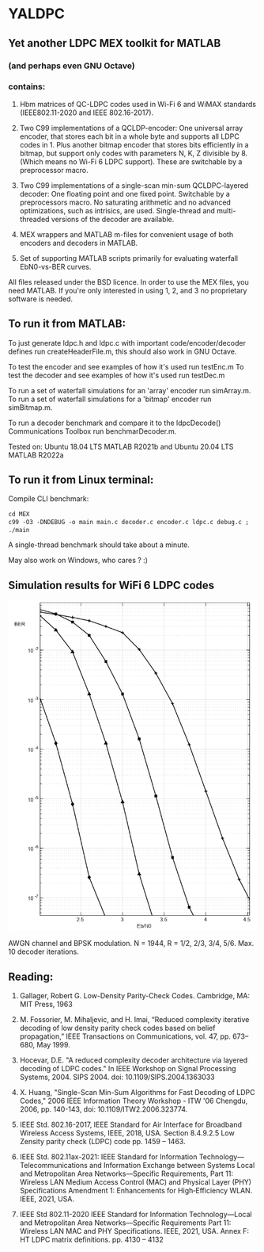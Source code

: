 # YALDPC

## Yet another LDPC MEX toolkit for MATLAB 
### (and perhaps even GNU Octave) 
### contains:

1. Hbm matrices of QC-LDPC codes used in Wi-Fi 6 and WiMAX standards (IEEE802.11-2020 and IEEE 802.16-2017).

2. Two C99 implementations of a QCLDP-encoder: One universal array encoder, that stores each bit in a whole byte and supports all LDPC codes in 1. Plus another bitmap encoder that stores bits efficiently in a bitmap, but support only codes with parameters N, K, Z divisible by 8. (Which means no Wi-Fi 6 LDPC support). These are switchable by a preprocessor macro.

3. Two C99 implementations of a single-scan min-sum QCLDPC-layered decoder: One floating point and one fixed point. Switchable by a preprocessors macro. No saturating arithmetic and no advanced optimizations, such as intrisics, are used. Single-thread and multi-threaded versions of the decoder are available.

4. MEX wrappers and MATLAB m-files for convenient usage of both encoders and decoders in MATLAB.

5. Set of supporting MATLAB scripts primarily for evaluating waterfall EbN0-vs-BER curves.

All files released under the BSD licence.
In order to use the MEX files, you need MATLAB. If you're only interested in using 1, 2, and 3 no proprietary software is needed.

## To run it from MATLAB:

To just generate ldpc.h and ldpc.c with important code/encoder/decoder defines run createHeaderFile.m, this should also work in GNU Octave.

To test the encoder and see examples of how it's used run testEnc.m
To test the decoder and see examples of how it's used run testDec.m

To run a set of waterfall simulations for an 'array' encoder run simArray.m.
To run a set of waterfall simulations for a 'bitmap' encoder run simBitmap.m.

To run a decoder benchmark and compare it to the ldpcDecode() Communications Toolbox run benchmarDecoder.m.

Tested on: Ubuntu 18.04 LTS MATLAB R2021b and Ubuntu 20.04 LTS MATLAB R2022a

## To run it from Linux terminal:

Compile CLI benchmark: 
```
cd MEX
c99 -O3 -DNDEBUG -o main main.c decoder.c encoder.c ldpc.c debug.c ; ./main
```
A single-thread benchmark should take about a minute.

May also work on Windows, who cares ? :)

## Simulation results for WiFi 6 LDPC codes
![WiFi6 LDPC waterfalls](/res/WTF_WIFI6.PNG)

AWGN channel and BPSK modulation. N = 1944, R = 1/2, 2/3, 3/4, 5/6. Max. 10 decoder iterations. 

## Reading:

1. Gallager, Robert G. Low-Density Parity-Check Codes. Cambridge, MA: MIT Press, 1963

2. M. Fossorier, M. Mihaljevic, and H. Imai, “Reduced complexity iterative decoding of low density parity check codes based on belief propagation,” IEEE Transactions on Communications, vol. 47, pp. 673–680, May 1999.

3. Hocevar, D.E. "A reduced complexity decoder architecture via layered decoding of LDPC codes." In IEEE Workshop on Signal Processing Systems, 2004. SIPS 2004. doi: 10.1109/SIPS.2004.1363033

4. X. Huang, "Single-Scan Min-Sum Algorithms for Fast Decoding of LDPC Codes," 2006 IEEE Information Theory Workshop - ITW '06 Chengdu, 2006, pp. 140-143, doi: 10.1109/ITW2.2006.323774.

5. IEEE Std. 802.16-2017, IEEE Standard for Air Interface for Broadband Wireless Access Systems, IEEE, 2018, USA. Section 8.4.9.2.5 Low Zensity parity check (LDPC) code pp. 1459 – 1463.

6. IEEE Std. 802.11ax-2021: IEEE Standard for Information Technology—Telecommunications and Information Exchange between Systems Local and Metropolitan Area Networks—Specific Requirements, Part 11: Wireless LAN Medium Access Control (MAC) and Physical Layer (PHY) Specifications Amendment 1: Enhancements for High‐Efficiency WLAN. IEEE, 2021, USA.

7. IEEE Std 802.11-2020 IEEE Standard for Information Technology—Local and  Metropolitan Area Networks—Specific Requirements Part 11:  Wireless LAN MAC and PHY Specifications. IEEE, 2021, USA. Annex F: HT LDPC matrix definitions. pp. 4130 – 4132

